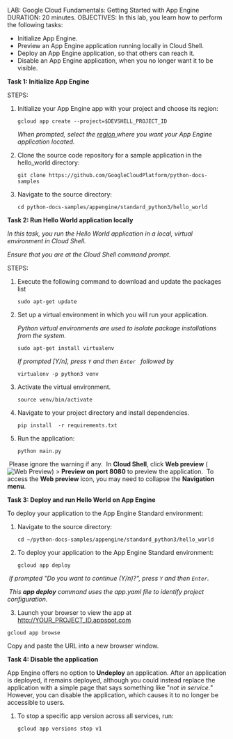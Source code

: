 LAB: Google Cloud Fundamentals: Getting Started with App Engine
DURATION: 20 minutes.
OBJECTIVES: In this lab, you learn how to perform the following tasks:

- Initialize App Engine.
- Preview an App Engine application running locally in Cloud Shell.
- Deploy an App Engine application, so that others can reach it.
- Disable an App Engine application, when you no longer want it to be visible.

**Task 1: Initialize App Engine**

  STEPS:

1. Initialize your App Engine app with your project and choose its region:

   ```
   gcloud app create --project=$DEVSHELL_PROJECT_ID
   ```

   *When prompted, select the [region ](https://cloud.google.com/appengine/docs/locations)where you want your App Engine application located.*

2. Clone the source code repository for a sample application in the hello_world directory:

   ```
   git clone https://github.com/GoogleCloudPlatform/python-docs-samples
   ```

3. Navigate to the source directory:

   ```
   cd python-docs-samples/appengine/standard_python3/hello_world
   ```

**Task 2: Run Hello World application locally**

*In this task, you run the Hello World application in a local, virtual environment in Cloud Shell.*

*Ensure that you are at the Cloud Shell command prompt.*

STEPS:

1. Execute the following command to download and update the packages list

   ```
   sudo apt-get update
   ```

2. Set up a virtual environment in which you will run your application. 

   *Python virtual environments are used to isolate package installations from the system.*

   ```
   sudo apt-get install virtualenv
   ```

   *If prompted [Y/n], press `Y` and then `Enter `* *followed by*

   ```
   virtualenv -p python3 venv
   ```

3. Activate the virtual environment.

   ```
   source venv/bin/activate
   ```

4. Navigate to your project directory and install dependencies.

   ```
   pip install  -r requirements.txt
   ```

5. Run the application:

   ```
   python main.py
   ```

​          Please ignore the warning if any.
​          In **Cloud Shell**, click **Web preview** (![Web Preview](https://cdn.qwiklabs.com/7b9oXblGsiFuNK7hmDZjFB%2B7Lrwdv5T64bbmo8X9FAo%3D)) > **Preview on port 8080** to preview the application.
​          To access the **Web preview** icon, you may need to collapse the **Navigation menu**.

**Task 3: Deploy and run Hello World on App Engine**

To deploy your application to the App Engine Standard environment:

1. Navigate to the source directory:

   ```
   cd ~/python-docs-samples/appengine/standard_python3/hello_world
   ```

2. To deploy your application to the App Engine Standard environment:

   ```
   gcloud app deploy
   ```

​        *If prompted "Do you want to continue (Y/n)?", press `Y` and then `Enter`.*

​       *This **app deploy** command uses the app.yaml file to identify project configuration.*

3. Launch your browser to view the app at http://YOUR_PROJECT_ID.appspot.com

```
gcloud app browse
```

Copy and paste the URL into a new browser window.

**Task 4: Disable the application**

App Engine offers no option to **Undeploy** an application. After an application is deployed, it remains deployed, although you could instead replace the application with a simple page that says something like "*not in service.*" However, you can disable the application, which causes it to no longer be accessible to users.

1. To stop a specific app  version across all services, run:

   ```
   gcloud app versions stop v1
   ```